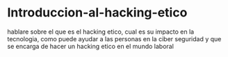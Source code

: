 # Introduccion-al-hacking-etico
hablare sobre el que es el hacking etico, cual es su impacto en la tecnologia, como puede ayudar a las personas en la ciber seguridad y que se encarga de hacer un hacking etico en el mundo laboral
